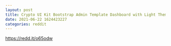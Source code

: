 ```yaml
--- 
layout: post 
title: Crypto UI Kit Bootstrap Admin Template Dashboard with Light Theme 
date: 2021-06-22 1624423227 
categories: reddit 
--- 
```

https://redd.it/o65odw
